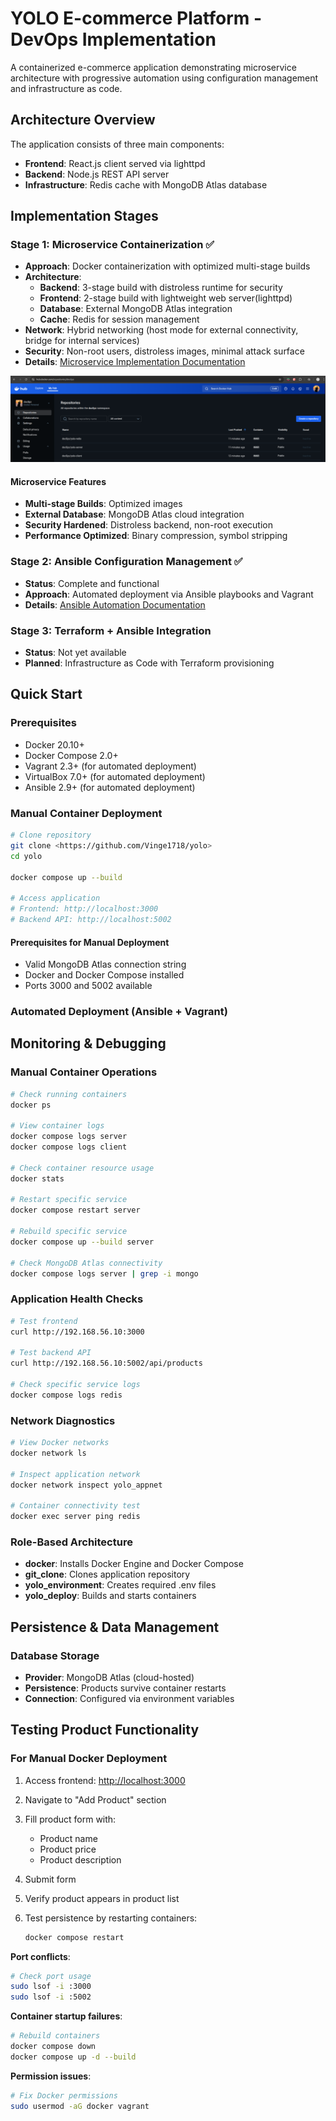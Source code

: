 # YOLO E-commerce Platform - DevOps Implementation

A containerized e-commerce application demonstrating microservice architecture with progressive automation using configuration management and infrastructure as code.

## Architecture Overview

The application consists of three main components:

- **Frontend**: React.js client served via lighttpd
- **Backend**: Node.js REST API server
- **Infrastructure**: Redis cache with MongoDB Atlas database

## Implementation Stages

### Stage 1: Microservice Containerization ✅

- **Approach**: Docker containerization with optimized multi-stage builds
- **Architecture**: 
  - **Backend**: 3-stage build with distroless runtime for security
  - **Frontend**: 2-stage build with lightweight web server(lighttpd)
  - **Database**: External MongoDB Atlas integration
  - **Cache**: Redis for session management
- **Network**: Hybrid networking (host mode for external connectivity, bridge for internal services)
- **Security**: Non-root users, distroless images, minimal attack surface
- **Details**: [Microservice Implementation Documentation](explanation-microservice.md)

![Docker Images](yolomy.png)

#### Microservice Features
- **Multi-stage Builds**: Optimized images
- **External Database**: MongoDB Atlas cloud integration
- **Security Hardened**: Distroless backend, non-root execution
- **Performance Optimized**: Binary compression, symbol stripping

### Stage 2: Ansible Configuration Management ✅

- **Status**: Complete and functional
- **Approach**: Automated deployment via Ansible playbooks and Vagrant
- **Details**: [Ansible Automation Documentation](explanation-ansible.md)

### Stage 3: Terraform + Ansible Integration

- **Status**: Not yet available
- **Planned**: Infrastructure as Code with Terraform provisioning

## Quick Start

### Prerequisites

- Docker 20.10+
- Docker Compose 2.0+
- Vagrant 2.3+ (for automated deployment)
- VirtualBox 7.0+ (for automated deployment)
- Ansible 2.9+ (for automated deployment)

### Manual Container Deployment

```bash
# Clone repository
git clone <https://github.com/Vinge1718/yolo>
cd yolo

docker compose up --build

# Access application
# Frontend: http://localhost:3000
# Backend API: http://localhost:5002
```

#### Prerequisites for Manual Deployment
- Valid MongoDB Atlas connection string
- Docker and Docker Compose installed
- Ports 3000 and 5002 available

### Automated Deployment (Ansible + Vagrant)


## Monitoring & Debugging

### Manual Container Operations

```bash
# Check running containers
docker ps

# View container logs
docker compose logs server
docker compose logs client

# Check container resource usage
docker stats

# Restart specific service
docker compose restart server

# Rebuild specific service
docker compose up --build server

# Check MongoDB Atlas connectivity
docker compose logs server | grep -i mongo
```


### Application Health Checks

```bash
# Test frontend
curl http://192.168.56.10:3000

# Test backend API
curl http://192.168.56.10:5002/api/products

# Check specific service logs
docker compose logs redis
```

### Network Diagnostics

```bash
# View Docker networks
docker network ls

# Inspect application network
docker network inspect yolo_appnet

# Container connectivity test
docker exec server ping redis
```



### Role-Based Architecture

- **docker**: Installs Docker Engine and Docker Compose
- **git_clone**: Clones application repository
- **yolo_environment**: Creates required .env files
- **yolo_deploy**: Builds and starts containers

## Persistence & Data Management

### Database Storage

- **Provider**: MongoDB Atlas (cloud-hosted)
- **Persistence**: Products survive container restarts
- **Connection**: Configured via environment variables

## Testing Product Functionality

### For Manual Docker Deployment
1. Access frontend: <http://localhost:3000>
2. Navigate to "Add Product" section
3. Fill product form with:
   - Product name
   - Product price
   - Product description
4. Submit form
5. Verify product appears in product list
6. Test persistence by restarting containers:

   ```bash
   docker compose restart
   ```

**Port conflicts**:

```bash
# Check port usage
sudo lsof -i :3000
sudo lsof -i :5002
```

**Container startup failures**:

```bash
# Rebuild containers
docker compose down
docker compose up -d --build
```

**Permission issues**:

```bash
# Fix Docker permissions
sudo usermod -aG docker vagrant
```
